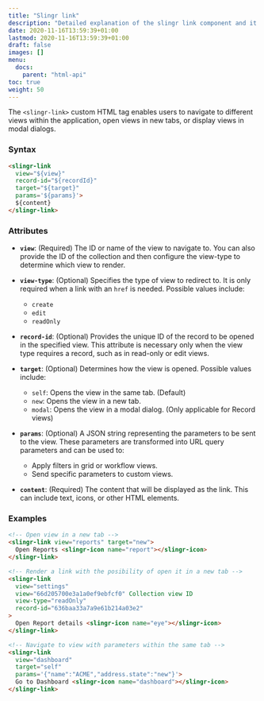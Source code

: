 ```yaml
---
title: "Slingr link"
description: "Detailed explanation of the slingr link component and it's settings."
date: 2020-11-16T13:59:39+01:00
lastmod: 2020-11-16T13:59:39+01:00
draft: false
images: []
menu:
  docs:
    parent: "html-api"
toc: true
weight: 50
---
```


The `<slingr-link>` custom HTML tag enables users to navigate to different views within the application, open views in new tabs, or display views in modal dialogs.

### **Syntax**
```html
<slingr-link
  view="${view}"
  record-id="${recordId}"
  target="${target}"
  params='${params}'>
  ${content}
</slingr-link>
```

### **Attributes**
- **`view`**: (Required) The ID or name of the view to navigate to. You can also provide the ID of the collection and then configure the view-type to determine which view to render.

- **`view-type`**: (Optional) Specifies the type of view to redirect to. It is only required when a link with an `href` is needed. Possible values include:
  - `create`
  - `edit`
  - `readOnly`

- **`record-id`**: (Optional) Provides the unique ID of the record to be opened in the specified view. This attribute is necessary only when the view type requires a record, such as in read-only or edit views.

- **`target`**: (Optional) Determines how the view is opened. Possible values include:
  - `self`: Opens the view in the same tab. (Default)
  - `new`: Opens the view in a new tab.
  - `modal`: Opens the view in a modal dialog. (Only applicable for Record views)

- **`params`**: (Optional) A JSON string representing the parameters to be sent to the view. These parameters are transformed into URL query parameters and can be used to:
  - Apply filters in grid or workflow views.
  - Send specific parameters to custom views.

- **`content`**: (Required) The content that will be displayed as the link. This can include text, icons, or other HTML elements.

### **Examples**
```html
<!-- Open view in a new tab -->
<slingr-link view="reports" target="new">
  Open Reports <slingr-icon name="report"></slingr-icon>
</slingr-link>

<!-- Render a link with the posibility of open it in a new tab -->
<slingr-link 
  view="settings"
  view="66d205700e3a1a0ef9ebfcf0" Collection view ID
  view-type="readOnly"
  record-id="636baa33a7a9e61b214a03e2" 
>
  Open Report details <slingr-icon name="eye"></slingr-icon>
</slingr-link>

<!-- Navigate to view with parameters within the same tab -->
<slingr-link 
  view="dashboard" 
  target="self" 
  params='{"name":"ACME","address.state":"new"}'>
  Go to Dashboard <slingr-icon name="dashboard"></slingr-icon>
</slingr-link>
```